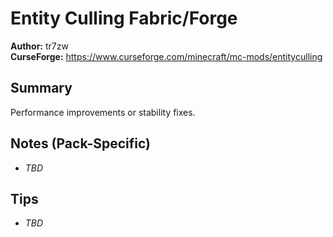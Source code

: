 # Entity Culling Fabric/Forge

**Author:** tr7zw  
**CurseForge:** https://www.curseforge.com/minecraft/mc-mods/entityculling

## Summary
Performance improvements or stability fixes.

## Notes (Pack-Specific)
- _TBD_

## Tips
- _TBD_

